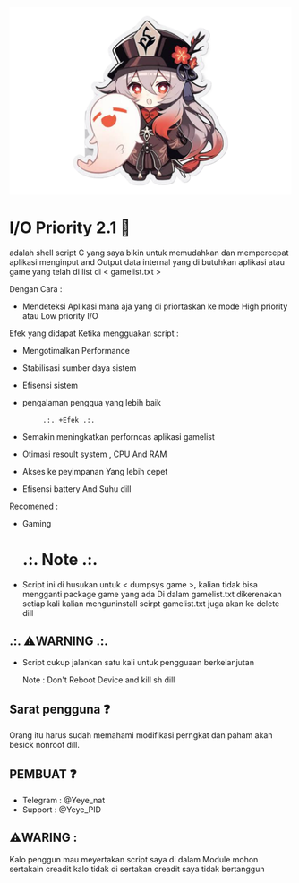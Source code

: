  ![Coc 1](img/logo.png)

 # I/O Priority 2.1 🍃
 adalah shell script C yang saya bikin
untuk memudahkan dan mempercepat aplikasi
menginput and Output data internal yang di 
butuhkan aplikasi atau game yang telah di list
di < gamelist.txt >

Dengan Cara :
- Mendeteksi Aplikasi mana aja yang di priortaskan ke mode High priority atau Low priority I/O

Efek yang didapat Ketika mengguakan script :
- Mengotimalkan Performance
- Stabilisasi sumber daya sistem
- Efisensi sistem
- pengalaman penggua yang lebih baik

           .:. +Efek .:.
- Semakin meningkatkan perforncas aplikasi gamelist
- Otimasi resoult system , CPU And RAM
- Akses ke peyimpanan Yang lebih cepet
- Efisensi battery And Suhu
dill

Recomened :
- Gaming

  # .:. Note .:.
- Script ini di husukan untuk < dumpsys game >, kalian tidak bisa mengganti package game yang ada Di dalam gamelist.txt dikerenakan setiap kali kalian menguninstall scirpt gamelist.txt juga akan ke delete dill

## .:. ⚠️WARNING .:.
- Script cukup jalankan satu kali untuk pengguaan berkelanjutan

    Note : Don't Reboot Device and kill sh dill

## Sarat pengguna ❓️
Orang itu harus sudah memahami modifikasi 
perngkat dan paham akan besick nonroot dill.

## PEMBUAT ❓️
- Telegram : @Yeye_nat
- Support  : @Yeye_PID

 ## ⚠️WARING :
 Kalo penggun mau meyertakan script saya di dalam
 Module mohon sertakain creadit kalo tidak di sertakan
 creadit saya tidak bertanggun
